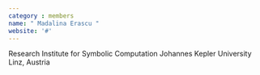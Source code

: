 ```yaml
---
category : members
name: " Madalina Erascu " 
website: '#'
---
```

Research Institute for Symbolic Computation
Johannes Kepler University
Linz, Austria

